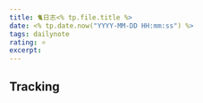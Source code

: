 ```yaml
---
title: 🐈日志<% tp.file.title %>
date: <% tp.date.now("YYYY-MM-DD HH:mm:ss") %>
tags: dailynote
rating: ⭐️
excerpt: 
---
```


## Tracking
